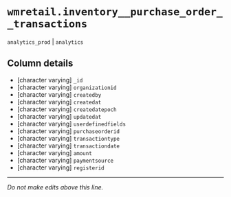 # `wmretail.inventory__purchase_order__transactions`
`analytics_prod` | `analytics`

## Column details
* [character varying] `_id`
* [character varying] `organizationid`
* [character varying] `createdby`
* [character varying] `createdat`
* [character varying] `createdatepoch`
* [character varying] `updatedat`
* [character varying] `userdefinedfields`
* [character varying] `purchaseorderid`
* [character varying] `transactiontype`
* [character varying] `transactiondate`
* [character varying] `amount`
* [character varying] `paymentsource`
* [character varying] `registerid`

-------------------------------------------------------------------------------
*Do not make edits above this line.*
